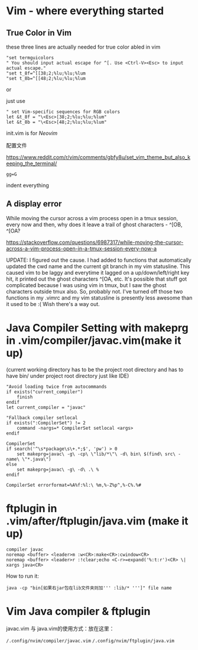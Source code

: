 # Vim - where everything started

## True Color in Vim

these three lines are actually needed for true color abled in vim
```
"set termguicolors
" You should input actual escape for ^[. Use <Ctrl-V><Esc> to input actual escape."
"set t_8f=^[[38;2;%lu;%lu;%lum 
"set t_8b=^[[48;2;%lu;%lu;%lum
```
 or

just use
```
" set Vim-specific sequences for RGB colors
let &t_8f = "\<Esc>[38;2;%lu;%lu;%lum"
let &t_8b = "\<Esc>[48;2;%lu;%lu;%lum"
```
init.vim is for *Neovim*

配置文件 


https://www.reddit.com/r/vim/comments/gbfy8u/set_vim_theme_but_also_keeping_the_terminal/  

```
gg=G

``` 
indent everything  

## A display error

While moving the cursor across a vim process open in a tmux session, every now and then, why does it leave a trail of ghost characters - ^[OB, ^[OA?  


https://stackoverflow.com/questions/6987317/while-moving-the-cursor-across-a-vim-process-open-in-a-tmux-session-every-now-a  


UPDATE: I figured out the cause. I had added to functions that automatically updated the cwd name and the current git branch in my vim statusline. This caused vim to be laggy and everytime it lagged on a up/down/left/right key hit, it printed out the ghost characters ^[OA, etc. It's possible that stuff got complicated because I was using vim in tmux, but I saw the ghost characters outside tmux also. So, probably not. I've turned off those two functions in my .vimrc and my vim statusline is presently less awesome than it used to be :( Wish there's a way out.  

# Java Compiler Setting with makeprg in .vim/compiler/javac.vim(make it up)
(current working directory has to be the project root directory and has to have bin/ under project root directory just like IDE)  
```
"Avoid loading twice from autocommands  
if exists("current_compiler")
    finish
endif
let current_compiler = "javac"

"Fallback compiler setlocal
if exists(":CompilerSet") != 2
    command -nargs=* CompilerSet setlocal <args>
endif

CompilerSet
if search('^\s*package\s\+.*;$', 'pw') > 0
    set makeprg=javac\ -g\ -cp\ \"lib/*\"\ -d\ bin\ $(find\ src\ -name\ \"*.java\")
else
    set makeprg=javac\ -g\ -d\ .\ %
endif

CompilerSet errorformat=%A%f:%l:\ %m,%-Z%p^,%-C%.%#
```
# ftplugin in .vim/after/ftplugin/java.vim (make it up)
```
compiler javac
noremap <buffer> <leader>m :w<CR>:make<CR>:cwindow<CR>
noremap <buffer> <leader>r :!clear;echo <C-r>=expand('%:t:r')<CR> \| xargs java<CR>
```
How to run it:  
```
java -cp "bin[如果右jar包在lib文件夹则加''' :lib/* ''']" file name
```
# Vim Java compiler & ftplugin

javac.vim 与 java.vim的使用方式：放在这里：

`/.config/nvim/compiler/javac.vim`
`/.config/nvim/ftplugin/java.vim`
